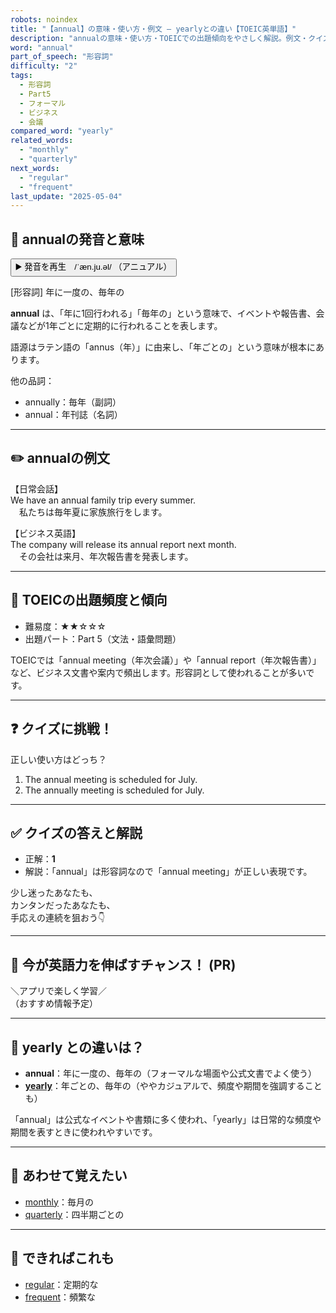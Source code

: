 ```yaml
---
robots: noindex
title: "【annual】の意味・使い方・例文 ― yearlyとの違い【TOEIC英単語】"
description: "annualの意味・使い方・TOEICでの出題傾向をやさしく解説。例文・クイズ付きでyearlyとの違いもわかりやすく学べます。"
word: "annual"
part_of_speech: "形容詞"
difficulty: "2"
tags:
  - 形容詞
  - Part5
  - フォーマル
  - ビジネス
  - 会議
compared_word: "yearly"
related_words:
  - "monthly"
  - "quarterly"
next_words:
  - "regular"
  - "frequent"
last_update: "2025-05-04"
---
```


## 🔰 annualの発音と意味

<button class="play-audio" onclick="playTTS('annual')">
  <span class="play-audio-main">
    ▶️ 発音を再生　/ˈæn.ju.əl/
  </span>
  <span class="play-audio-sub">
    （アニュアル）
  </span>
</button>

[形容詞] 年に一度の、毎年の

**annual** は、「年に1回行われる」「毎年の」という意味で、イベントや報告書、会議などが1年ごとに定期的に行われることを表します。

語源はラテン語の「annus（年）」に由来し、「年ごとの」という意味が根本にあります。

他の品詞：  
- annually：毎年（副詞）
- annual：年刊誌（名詞）

---

## ✏️ annualの例文

【日常会話】  
We have an annual family trip every summer.  
　私たちは毎年夏に家族旅行をします。

【ビジネス英語】  
The company will release its annual report next month.  
　その会社は来月、年次報告書を発表します。

---

## 🎯 TOEICの出題頻度と傾向

- 難易度：★★☆☆☆
- 出題パート：Part 5（文法・語彙問題）

TOEICでは「annual meeting（年次会議）」や「annual report（年次報告書）」など、ビジネス文書や案内で頻出します。形容詞として使われることが多いです。

---

## ❓ クイズに挑戦！

正しい使い方はどっち？

1. The annual meeting is scheduled for July.  
2. The annually meeting is scheduled for July.

---

## ✅ クイズの答えと解説

- 正解：**1**
- 解説：「annual」は形容詞なので「annual meeting」が正しい表現です。

少し迷ったあなたも、  
カンタンだったあなたも、  
手応えの連続を狙おう👇️

---

## 🚀 今が英語力を伸ばすチャンス！ (PR)

<div class="info-center">
＼アプリで楽しく学習／<br>  
（おすすめ情報予定）
</div>

---

## 🤔  yearly との違いは？

- **annual**：年に一度の、毎年の（フォーマルな場面や公式文書でよく使う）
- **[yearly](/word/yearly/)**：年ごとの、毎年の（ややカジュアルで、頻度や期間を強調することも）

「annual」は公式なイベントや書類に多く使われ、「yearly」は日常的な頻度や期間を表すときに使われやすいです。

---

## 🧩 あわせて覚えたい

- [monthly](/word/monthly/)：毎月の
- [quarterly](/word/quarterly/)：四半期ごとの

---

## 📖 できればこれも

- [regular](/word/regular/)：定期的な
- [frequent](/word/frequent/)：頻繁な

<!-- cvid: aid35_bid16 -->

